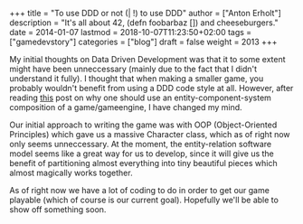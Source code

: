 +++
title = "To use DDD or not (| !) to use DDD"
author = ["Anton Erholt"]
description = "It's all about 42, (defn foobarbaz []) and cheeseburgers."
date = 2014-01-07
lastmod = 2018-10-07T11:23:50+02:00
tags = ["gamedevstory"]
categories = ["blog"]
draft = false
weight = 2013
+++

My initial thoughts on Data Driven Development was that it to some
extent might have been unneccessary (mainly due to the fact that I
didn't understand it fully). I thought that when making a smaller
game, you probably wouldn't benefit from using a DDD code style at
all. However, after reading
[this](http://www.richardlord.net/blog/why-use-an-entity-framework)
post on why one should use an entity-component-system composition of a
game/gameengine, I have changed my mind.

Our initial approach to writing the game was with OOP (Object-Oriented
Principles) which gave us a massive Character class, which as of right
now only seems unneccessary. At the moment, the entity-relation
software model seems like a great way for us to develop, since it will
give us the benefit of partitioning almost everything into tiny
beautiful pieces which almost magically works together.

As of right now we have a lot of coding to do in order to get our game
playable (which of course is our current goal). Hopefully we'll be
able to show off something soon.
